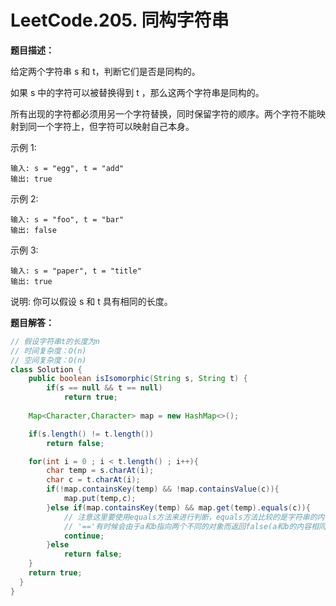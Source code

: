 # LeetCode.205. 同构字符串

**题目描述：**

给定两个字符串 s 和 t，判断它们是否是同构的。

如果 s 中的字符可以被替换得到 t ，那么这两个字符串是同构的。

所有出现的字符都必须用另一个字符替换，同时保留字符的顺序。两个字符不能映射到同一个字符上，但字符可以映射自己本身。

示例 1:

```
输入: s = "egg", t = "add"
输出: true
```


示例 2:

```
输入: s = "foo", t = "bar"
输出: false
```


示例 3:

```
输入: s = "paper", t = "title"
输出: true
```


说明:
你可以假设 s 和 t 具有相同的长度。

**题目解答：**

```java
// 假设字符串t的长度为n
// 时间复杂度：O(n)
// 空间复杂度：O(n)
class Solution {
    public boolean isIsomorphic(String s, String t) {
        if(s == null && t == null)
            return true;
    
    Map<Character,Character> map = new HashMap<>();

    if(s.length() != t.length())
        return false;

    for(int i = 0 ; i < t.length() ; i++){
        char temp = s.charAt(i);
        char c = t.charAt(i);
        if(!map.containsKey(temp) && !map.containsValue(c)){                
            map.put(temp,c);            
        }else if(map.containsKey(temp) && map.get(temp).equals(c)){
            // 注意这里要使用equals方法来进行判断，equals方法比较的是字符串的内容是否相同
            // '=='有时候会由于a和b指向两个不同的对象而返回false(a和b的内容相同)
            continue;
        }else
            return false;
    }
    return true;
  }
}
```

